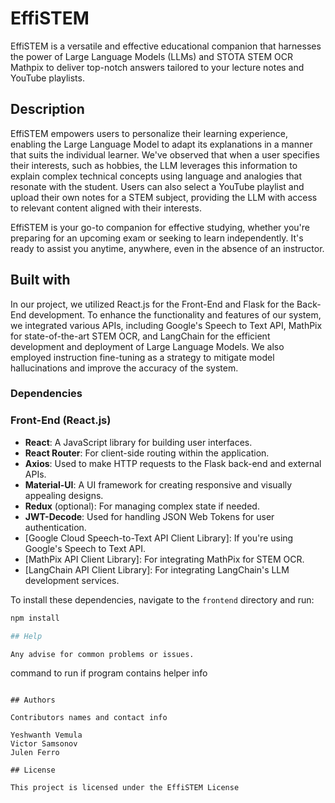 # EffiSTEM

EffiSTEM is a versatile and effective educational companion that harnesses the power of Large Language Models (LLMs) and STOTA STEM OCR Mathpix to deliver top-notch answers tailored to your lecture notes and YouTube playlists.

## Description

EffiSTEM empowers users to personalize their learning experience, enabling the Large Language Model to adapt its explanations in a manner that suits the individual learner. We've observed that when a user specifies their interests, such as hobbies, the LLM leverages this information to explain complex technical concepts using language and analogies that resonate with the student. Users can also select a YouTube playlist and upload their own notes for a STEM subject, providing the LLM with access to relevant content aligned with their interests.

EffiSTEM is your go-to companion for effective studying, whether you're preparing for an upcoming exam or seeking to learn independently. It's ready to assist you anytime, anywhere, even in the absence of an instructor.

## Built with

In our project, we utilized React.js for the Front-End and Flask for the Back-End development. To enhance the functionality and features of our system, we integrated various APIs, including Google's Speech to Text API, MathPix for state-of-the-art STEM OCR, and LangChain for the efficient development and deployment of Large Language Models. We also employed instruction fine-tuning as a strategy to mitigate model hallucinations and improve the accuracy of the system.

### Dependencies

### Front-End (React.js)

- **React**: A JavaScript library for building user interfaces.
- **React Router**: For client-side routing within the application.
- **Axios**: Used to make HTTP requests to the Flask back-end and external APIs.
- **Material-UI**: A UI framework for creating responsive and visually appealing designs.
- **Redux** (optional): For managing complex state if needed.
- **JWT-Decode**: Used for handling JSON Web Tokens for user authentication.
- [Google Cloud Speech-to-Text API Client Library]: If you're using Google's Speech to Text API.
- [MathPix API Client Library]: For integrating MathPix for STEM OCR.
- [LangChain API Client Library]: For integrating LangChain's LLM development services.

To install these dependencies, navigate to the `frontend` directory and run:

```bash
npm install

## Help

Any advise for common problems or issues.
```
command to run if program contains helper info
```

## Authors

Contributors names and contact info

Yeshwanth Vemula
Victor Samsonov
Julen Ferro

## License

This project is licensed under the EffiSTEM License
